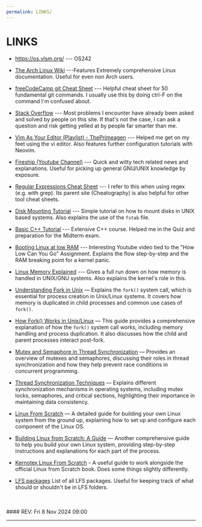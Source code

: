 ```yaml
---
permalink: LINKS/
---
```


# LINKS

* <https://os.vlsm.org/> --- OS242
* [The Arch Linux Wiki](https://wiki.archlinux.org/title/Main_page) ---Features Extremely comprehensive Linux documentation. Useful for even non Arch users.

* [freeCodeCamp git Cheat Sheet](https://www.freecodecamp.org/news/git-cheat-sheet/) --- Helpful cheat sheet for 50 fundamental git commands. I usually use this by doing ctrl-F on the command I'm confused about.

* [Stack Overflow](https://stackoverflow.com) --- Most problems I encounter have already been asked and solved by people on this site. If that's not the case, I can ask a question and risk getting yelled at by people far smarter than me. 

* [Vim As Your Editor (Playlist) - ThePrimeagen](https://www.youtube.com/watch?v=X6AR2RMB5tE&list=PLm323Lc7iSW_wuxqmKx_xxNtJC_hJbQ7R) --- Helped me get on my feet using the vi editor. Also features further configuration tutorials with Neovim.

* [Fireship (Youtube Channel)](https://www.youtube.com/@Fireship) --- Quick and witty tech related news and explanations. Useful for picking up general GNU/UNIX knowledge by exposure.

* [Regular Expressions Cheat Sheet](https://cheatography.com/davechild/cheat-sheets/regular-expressions/) --- I refer to this when using regex (e.g. with grep). Its parent site (Cheatography) is also helpful for other tool cheat sheets.

* [Disk Mounting Tutorial](https://www.linode.com/docs/guides/mount-file-system-on-linux/) --- Simple tutorial on how to mount disks in UNIX based systems. Also explains the use of the `fstab` file.

* [Basic C++ Tutorial](https://www.learncpp.com/) --- Extensive C++ course. Helped me in the Quiz and preparation for the Midterm exam.

* [Booting Linux at low RAM](https://www.youtube.com/watch?v=obRacKML3vA) --- Interesting Youtube video tied to the "How Low Can You Go" Assignment. Explains the flow step-by-step and the RAM breaking point for a kernel panic.

* [Linux Memory Explained](https://linux-audit.com/understanding-memory-information-on-linux-systems/) --- Gives a full run down on how memory is handled in UNIX/GNU systems. Also explains the kernel's role in this.

* [Understanding Fork in Unix](https://www.geeksforgeeks.org/fork-system-call/) — Explains the `fork()` system call, which is essential for process creation in Unix/Linux systems. It covers how memory is duplicated in child processes and common use cases of `fork()`.

* [How Fork() Works in Unix/Linux](https://www.javatpoint.com/fork-in-c) — This guide provides a comprehensive explanation of how the `fork()` system call works, including memory handling and process duplication. It also discusses how the child and parent processes interact post-fork.

* [Mutex and Semaphore in Thread Synchronization](https://www.geeksforgeeks.org/mutex-vs-semaphore/) — Provides an overview of mutexes and semaphores, discussing their roles in thread synchronization and how they help prevent race conditions in concurrent programming.

* [Thread Synchronization Techniques](https://www.tutorialspoint.com/operating_system/os_process_synchronization.htm) — Explains different synchronization mechanisms in operating systems, including mutex locks, semaphores, and critical sections, highlighting their importance in maintaining data consistency.

* [Linux From Scratch](http://www.linuxfromscratch.org/) — A detailed guide for building your own Linux system from the ground up, explaining how to set up and configure each component of the Linux OS.

* [Building Linux from Scratch: A Guide](https://www.tldp.org/LDP/lfs/) — Another comprehensive guide to help you build your own Linux system, providing step-by-step instructions and explanations for each part of the process.

* [Kernotex Linux From Scratch](https://www.youtube.com/watch?v=rPVqLIqt_8A&list=PLyc5xVO2uDsDzdT8lkx430hZ-gY69wgS3&index=6) - A useful guide to work alongside the official Linux from Scratch book. Does some things slightly differently.

* [LFS packages](https://www.linuxfromscratch.org/lfs/view/development/chapter03/packages.html) List of all LFS packages. Useful for keeping track of what should or shouldn't be in LFS folders.
<br>
<br>
#### REV: Fri 8 Nov 2024 09:00
<hr>



